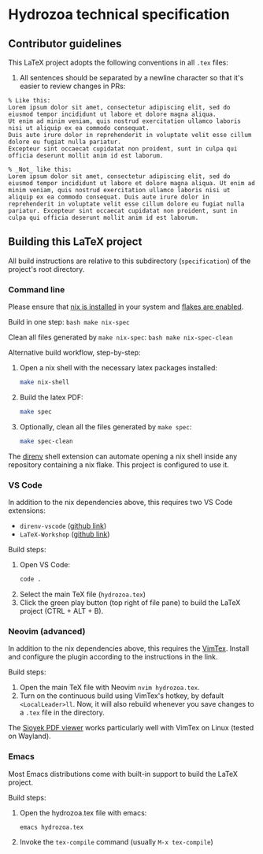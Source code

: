 # Hydrozoa technical specification

## Contributor guidelines

This LaTeX project adopts the following conventions in all `.tex` files:

1. All sentences should be separated by a newline character so that it's easier to review changes in PRs:
```
% Like this:
Lorem ipsum dolor sit amet, consectetur adipiscing elit, sed do eiusmod tempor incididunt ut labore et dolore magna aliqua.
Ut enim ad minim veniam, quis nostrud exercitation ullamco laboris nisi ut aliquip ex ea commodo consequat.
Duis aute irure dolor in reprehenderit in voluptate velit esse cillum dolore eu fugiat nulla pariatur.
Excepteur sint occaecat cupidatat non proident, sunt in culpa qui officia deserunt mollit anim id est laborum.

% _Not_ like this:
Lorem ipsum dolor sit amet, consectetur adipiscing elit, sed do eiusmod tempor incididunt ut labore et dolore magna aliqua. Ut enim ad minim veniam, quis nostrud exercitation ullamco laboris nisi ut aliquip ex ea commodo consequat. Duis aute irure dolor in reprehenderit in voluptate velit esse cillum dolore eu fugiat nulla pariatur. Excepteur sint occaecat cupidatat non proident, sunt in culpa qui officia deserunt mollit anim id est laborum.
```

## Building this LaTeX project

All build instructions are relative to this subdirectory (`specification`) of the project's root directory.

### Command line

Please ensure that [nix is installed](https://nixos.org/download/#download-nix) in your system and [flakes are enabled](https://nixos.wiki/wiki/Flakes).

Build in one step:
    ```bash
    make nix-spec
    ```

Clean all files generated by `make nix-spec`:
    ```bash
    make nix-spec-clean
    ```

Alternative build workflow, step-by-step:

1. Open a nix shell with the necessary latex packages installed:
    ```bash
    make nix-shell
    ```
2. Build the latex PDF:
    ```bash
    make spec
    ```
3. Optionally, clean all the files generated by `make spec`:
    ```bash
    make spec-clean
    ```

The [direnv](https://direnv.net/) shell extension can automate opening a nix shell inside any repository containing a nix flake. This project is configured to use it.

### VS Code

In addition to the nix dependencies above, this requires two VS Code extensions:

- `direnv-vscode` ([github link](https://github.com/direnv/direnv-vscode))
- `LaTeX-Workshop` ([github link](https://github.com/James-Yu/LaTeX-Workshop))

Build steps:

1. Open VS Code:
    ```bash
    code .
    ```
2. Select the main TeX file (`hydrozoa.tex`)
3. Click the green play button (top right of file pane) to build the LaTeX project (CTRL + ALT + B).

### Neovim (advanced)

In addition to the nix dependencies above, this requires the [VimTex](https://github.com/lervag/vimtex). Install and configure the plugin according to the instructions in the link.

Build steps:

1. Open the main TeX file with Neovim `nvim hydrozoa.tex`.
2. Turn on the continuous build using VimTex's hotkey, by default `<LocalLeader>ll`. Now, it will also rebuild whenever you save changes to a `.tex` file in the directory.

The [Sioyek PDF viewer](https://sioyek.info/) works particularly well with VimTex on Linux (tested on Wayland).

### Emacs

Most Emacs distributions come with built-in support to build the LaTeX project.

Build steps:

1. Open the hydrozoa.tex file with emacs:
    ```bash
    emacs hydrozoa.tex
    ```
2. Invoke the `tex-compile` command (usually `M-x tex-compile`)
